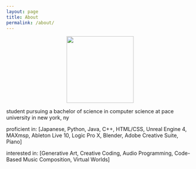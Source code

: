 ```yaml
---
layout: page
title: About
permalink: /about/
---
```

<center><img src="https://i.imgur.com/QnGlH7u.jpg" width="180" height="180"></center>

student pursuing a bachelor of science in computer science at pace university in new york, ny

proficient in:
[Japanese,
Python,
Java,
C++,
HTML/CSS,
Unreal Engine 4,
MAXmsp,
Ableton Live 10,
Logic Pro X,
Blender,
Adobe Creative Suite,
Piano]


interested in:
[Generative Art,
Creative Coding,
Audio Programming,
Code-Based Music Composition,
Virtual Worlds]
